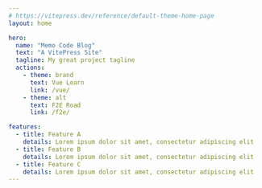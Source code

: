 ```yaml
---
# https://vitepress.dev/reference/default-theme-home-page
layout: home

hero:
  name: "Memo Code Blog"
  text: "A VitePress Site"
  tagline: My great project tagline
  actions:
    - theme: brand
      text: Vue Learn
      link: /vue/
    - theme: alt
      text: F2E Road
      link: /f2e/

features:
  - title: Feature A
    details: Lorem ipsum dolor sit amet, consectetur adipiscing elit
  - title: Feature B
    details: Lorem ipsum dolor sit amet, consectetur adipiscing elit
  - title: Feature C
    details: Lorem ipsum dolor sit amet, consectetur adipiscing elit
---
```

